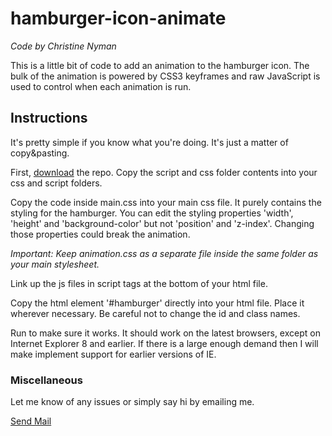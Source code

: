 # hamburger-icon-animate
_Code by Christine Nyman_

This is a little bit of code to add an animation to the hamburger icon. The bulk of the animation is powered by CSS3 keyframes and raw JavaScript is used to control when each animation is run.

## Instructions
It's pretty simple if you know what you're doing. It's just a matter of copy&pasting.

First, <a href="https://github.com/3leanore/hamburger-icon-animate/archive/master.zip" title="download the code">download</a> the repo. Copy the script and css folder contents into your css and script folders.

Copy the code inside main.css into your main css file. It purely contains the styling for the hamburger. You can edit the styling properties 'width', 'height' and 'background-color' but not 'position' and 'z-index'. Changing those properties could break the animation.

_Important: Keep animation.css as a separate file inside the same folder as your main stylesheet._

Link up the js files in script tags at the bottom of your html file.

Copy the html element '#hamburger' directly into your html file. Place it wherever necessary. Be careful not to change the id and class names.

Run to make sure it works. It should work on the latest browsers, except on Internet Explorer 8 and earlier. If there is a large enough demand then I will make implement support for earlier versions of IE.

### Miscellaneous
Let me know of any issues or simply say hi by emailing me.

<a href="mailto:nymanchristine@gmail.com?Subject=hamburger" target="_top">Send Mail</a>
